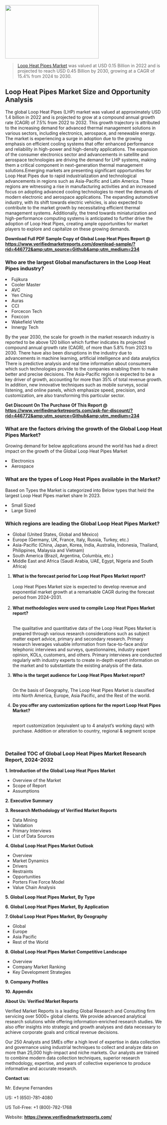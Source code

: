 <img src="https://ffe5etoiles.com/wp-content/uploads/2024/12/MST1-300x171.png" alt="" width="300" height="171" class="alignnone size-medium wp-image-20088" /><blockquote><p><p><a href="https://www.verifiedmarketreports.com/download-sample/?rid=446772&utm_source=Github&utm_medium=234" target="_blank">Loop Heat Pipes Market</a> was valued at USD 0.15 Billion in 2022 and is projected to reach USD 0.45 Billion by 2030, growing at a CAGR of 15.4% from 2024 to 2030.</p></blockquote><p><h2>Loop Heat Pipes Market Size and Opportunity Analysis</h2>The global Loop Heat Pipes (LHP) market was valued at approximately USD 1.4 billion in 2022 and is projected to grow at a compound annual growth rate (CAGR) of 7.5% from 2022 to 2032. This growth trajectory is attributed to the increasing demand for advanced thermal management solutions in various sectors, including electronics, aerospace, and renewable energy. The market is experiencing a surge in adoption due to the growing emphasis on efficient cooling systems that offer enhanced performance and reliability in high-power and high-density applications. The expansion of the consumer electronics sector and advancements in satellite and aerospace technologies are driving the demand for LHP systems, making them a critical component in next-generation thermal management solutions.Emerging markets are presenting significant opportunities for Loop Heat Pipes due to rapid industrialization and technological advancements in regions such as Asia-Pacific and Latin America. These regions are witnessing a rise in manufacturing activities and an increased focus on adopting advanced cooling technologies to meet the demands of modern electronic and aerospace applications. The expanding automotive industry, with its shift towards electric vehicles, is also expected to contribute to the market growth by necessitating efficient thermal management systems. Additionally, the trend towards miniaturization and high-performance computing systems is anticipated to further drive the adoption of Loop Heat Pipes, creating ample opportunities for market players to explore and capitalize on these growing demands.</p><p class=""><strong>Download Full PDF Sample Copy of Global Loop Heat Pipes Report @ <a href="https://www.verifiedmarketreports.com/download-sample/?rid=446772&amp;utm_source=Github&amp;utm_medium=234" target="_blank">https://www.verifiedmarketreports.com/download-sample/?rid=446772&amp;utm_source=Github&amp;utm_medium=234</a></strong></p><h3 id="" class="">Who are the largest Global manufacturers in the Loop Heat Pipes industry?</h3><p><li>Fujikura</li><li> Cooler Master</li><li> AVC</li><li> Yen Ching</li><li> Auras</li><li> CCI</li><li> Forcecon Tech</li><li> Foxccon</li><li> Wakefield Vette</li><li> Innergy Tech</li></p><div class=""><div class="" dir="" data-message-author-role="" data-message-id="" data-message-model-slug=""><div class=""><div class=""><div class=""><div class="" dir="" data-message-author-role="" data-message-id="" data-message-model-slug=""><div class=""><div class=""><p>By the year 2030, the scale for growth in the market research industry is reported to be above 120 billion which further indicates its projected compound annual growth rate (CAGR), of more than 5.8% from 2023 to 2030. There have also been disruptions in the industry due to advancements in machine learning, artificial intelligence and data analytics There is predictive analysis and real time information about consumers which such technologies provide to the companies enabling them to make better and precise decisions. The Asia-Pacific region is expected to be a key driver of growth, accounting for more than 35% of total revenue growth. In addition, new innovative techniques such as mobile surveys, social listening, and online panels, which emphasize speed, precision, and customization, are also transforming this particular sector.</p><p><strong>Get Discount On The Purchase Of This Report @&nbsp; <a href="https://www.verifiedmarketreports.com/ask-for-discount/?rid=446772&amp;utm_source=Github&amp;utm_medium=234" target="_blank">https://www.verifiedmarketreports.com/ask-for-discount/?rid=446772&amp;utm_source=Github&amp;utm_medium=234</a></strong></p></div></div></div></div></div></div></div></div><h3 id="" class="">What are the factors driving the growth of the Global Loop Heat Pipes Market?</h3><p id="" class="">Growing demand for below applications around the world has had a direct impact on the growth of the Global Loop Heat Pipes Market</p><p id="" class=""><li>Electronics</li><li> Aerospace</li></p><h3 id="" class="">What are the types of Loop Heat Pipes available in the Market?</h3><p id="" class="">Based on Types the Market is categorized into Below types that held the largest Loop Heat Pipes market share In 2023.</p><p id="" class=""><li>Small Sized</li><li> Large Sized</li></p><h3 id="" class="">Which regions are leading the Global Loop Heat Pipes Market?</h3><ul><li>Global (United States, Global and Mexico)</li><li>Europe (Germany, UK, France, Italy, Russia, Turkey, etc.)</li><li>Asia-Pacific (China, Japan, Korea, India, Australia, Indonesia, Thailand, Philippines, Malaysia and Vietnam)</li><li>South America (Brazil, Argentina, Columbia, etc.)</li><li>Middle East and Africa (Saudi Arabia, UAE, Egypt, Nigeria and South Africa)</li></ul><p><ol><li><strong>What is the forecast period for Loop Heat Pipes Market report?<br /></strong><br /><span data-sheets-root="1" data-sheets-value="{&quot;1&quot;:2,&quot;2&quot;:&quot;XXXX size is expected to develop revenue and exponential market growth at a remarkable CAGR during the forecast period from 2024&ndash;2030.&quot;}" data-sheets-userformat="{&quot;2&quot;:12674,&quot;4&quot;:{&quot;1&quot;:2,&quot;2&quot;:16776960},&quot;10&quot;:2,&quot;11&quot;:0,&quot;15&quot;:&quot;Arial&quot;,&quot;16&quot;:12}">Loop Heat Pipes Market size is expected to develop revenue and exponential market growth at a remarkable CAGR during the forecast period from 2024&ndash;2031.</span><br /><br /></li><li><strong>What methodologies were used to compile Loop Heat Pipes Market report?<br /><br /></strong><p>The qualitative and quantitative data of the&nbsp;Loop Heat Pipes Market is prepared through various research considerations such as subject matter expert advice, primary and secondary research. Primary research leverages valuable information from face-to-face and/or telephonic interviews and surveys, questionnaires, industry expert opinion, KOLs, customers, and others. Primary interviews are conducted regularly with industry experts to create in-depth expert information on the market and to substantiate the existing analysis of the data.&nbsp;</p></li><li><strong>Who is the target audience for Loop Heat Pipes Market report?<br /><br /></strong><p>On the basis of Geography, The&nbsp;Loop Heat Pipes Market is classified into North America, Europe, Asia Pacific, and the Rest of the world.</p></li><li><strong>Do you offer any customization options for the report Loop Heat Pipes Market?<br /><br /></strong><p>report customization (equivalent up to 4 analyst&rsquo;s working days) with purchase. Addition or alteration to country, regional &amp; segment scope</p><p>&nbsp;</p></li></ol></p><h3 id="" class="">Detailed TOC of Global Loop Heat Pipes Market Research Report, 2024-2032</h3><p id="" class=""><strong>1. Introduction of the Global Loop Heat Pipes Market</strong></p><ul><li>Overview of the Market</li><li>Scope of Report</li><li>Assumptions</li></ul><p id="" class=""><strong>2. Executive Summary</strong></p><p id="" class=""><strong>3. Research Methodology of&nbsp;Verified Market Reports</strong></p><ul><li>Data Mining</li><li>Validation</li><li>Primary Interviews</li><li>List of Data Sources</li></ul><p id="" class=""><strong>4. Global Loop Heat Pipes Market Outlook</strong></p><ul><li>Overview</li><li>Market Dynamics</li><li>Drivers</li><li>Restraints</li><li>Opportunities</li><li>Porters Five Force Model</li><li>Value Chain Analysis</li></ul><p id="" class=""><strong>5. Global Loop Heat Pipes Market, By&nbsp;Type</strong></p><p id="" class=""><strong>6. Global Loop Heat Pipes Market, By Application</strong></p><p id="" class=""><strong>7. Global Loop Heat Pipes Market, By Geography</strong></p><ul><li>Global</li><li>Europe</li><li>Asia Pacific</li><li>Rest of the World</li></ul><p id="" class=""><strong>8. Global Loop Heat Pipes Market Competitive Landscape</strong></p><ul><li>Overview</li><li>Company Market Ranking</li><li>Key Development Strategies</li></ul><p id="" class=""><strong>9. Company Profiles</strong></p><p id="" class=""><strong>10. Appendix</strong></p><p id="" class=""><strong>About Us: Verified Market Reports</strong></p><p id="" class="">Verified Market Reports is a leading Global Research and Consulting firm servicing over 5000+ global clients. We provide advanced analytical research solutions while offering information-enriched research studies. We also offer insights into strategic and growth analyses and data necessary to achieve corporate goals and critical revenue decisions.</p><p id="" class="">Our 250 Analysts and SMEs offer a high level of expertise in data collection and governance using industrial techniques to collect and analyze data on more than 25,000 high-impact and niche markets. Our analysts are trained to combine modern data collection techniques, superior research methodology, expertise, and years of collective experience to produce informative and accurate research.</p><p id="" class=""><strong>Contact us:</strong></p><p id="" class="">Mr. Edwyne Fernandes</p><p id="" class="">US: +1 (650)-781-4080</p><p id="" class="">US Toll-Free: +1 (800)-782-1768</p><p id="" class="">Website: <a target="" data-test-app-aware-link=""><strong>https://www.verifiedmarketreports.com/</strong></a></p>
